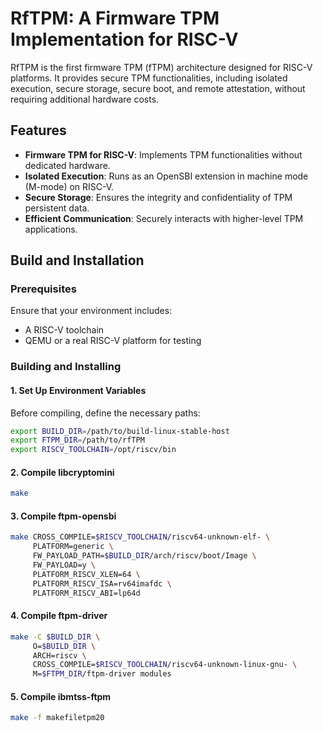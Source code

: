 # RfTPM: A Firmware TPM Implementation for RISC-V

RfTPM is the first firmware TPM (fTPM) architecture designed for RISC-V platforms. It provides secure TPM functionalities, including isolated execution, secure storage, secure boot, and remote attestation, without requiring additional hardware costs. 

## Features
- **Firmware TPM for RISC-V**: Implements TPM functionalities without dedicated hardware.
- **Isolated Execution**: Runs as an OpenSBI extension in machine mode (M-mode) on RISC-V.
- **Secure Storage**: Ensures the integrity and confidentiality of TPM persistent data.
- **Efficient Communication**: Securely interacts with higher-level TPM applications.

## Build and Installation
### Prerequisites
Ensure that your environment includes:
- A RISC-V toolchain
- QEMU or a real RISC-V platform for testing

### Building and Installing
#### 1. Set Up Environment Variables
Before compiling, define the necessary paths:
```sh
export BUILD_DIR=/path/to/build-linux-stable-host
export FTPM_DIR=/path/to/rfTPM
export RISCV_TOOLCHAIN=/opt/riscv/bin
```
#### 2. Compile libcryptomini
```sh
make
```
#### 3. Compile ftpm-opensbi
```sh
make CROSS_COMPILE=$RISCV_TOOLCHAIN/riscv64-unknown-elf- \
     PLATFORM=generic \
     FW_PAYLOAD_PATH=$BUILD_DIR/arch/riscv/boot/Image \
     FW_PAYLOAD=y \
     PLATFORM_RISCV_XLEN=64 \
     PLATFORM_RISCV_ISA=rv64imafdc \
     PLATFORM_RISCV_ABI=lp64d
```
#### 4. Compile ftpm-driver
```sh
make -C $BUILD_DIR \
     O=$BUILD_DIR \
     ARCH=riscv \
     CROSS_COMPILE=$RISCV_TOOLCHAIN/riscv64-unknown-linux-gnu- \
     M=$FTPM_DIR/ftpm-driver modules
```
#### 5. Compile ibmtss-ftpm
```sh
make -f makefiletpm20
```


